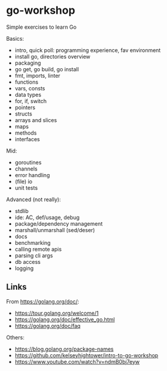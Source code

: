 # go-workshop
Simple exercises to learn Go

Basics:
* intro, quick poll: programming experience, fav environment
* install go, directories overview
* packaging
* go get, go build, go install
* fmt, imports, linter
* functions
* vars, consts
* data types
* for, if, switch
* pointers
* structs
* arrays and slices
* maps
* methods
* interfaces

Mid:
* goroutines
* channels
* error handling
* (file) io
* unit tests

Advanced (not really):
* stdlib
* ide: AC, def/usage, debug
* package/dependency management
* marshall/unmarshall (sed/deser)
* docs
* benchmarking
* calling remote apis
* parsing cli args
* db access
* logging

## Links

From https://golang.org/doc/:
* https://tour.golang.org/welcome/1
* https://golang.org/doc/effective_go.html
* https://golang.org/doc/faq

Others:
* https://blog.golang.org/package-names
* https://github.com/kelseyhightower/intro-to-go-workshop
* https://www.youtube.com/watch?v=ndmB0bj7eyw

